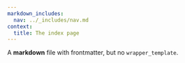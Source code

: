```yaml
---
markdown_includes:
  nav: ../_includes/nav.md
context:
  title: The index page
---
```


A **markdown** file with frontmatter, but no `wrapper_template`.
